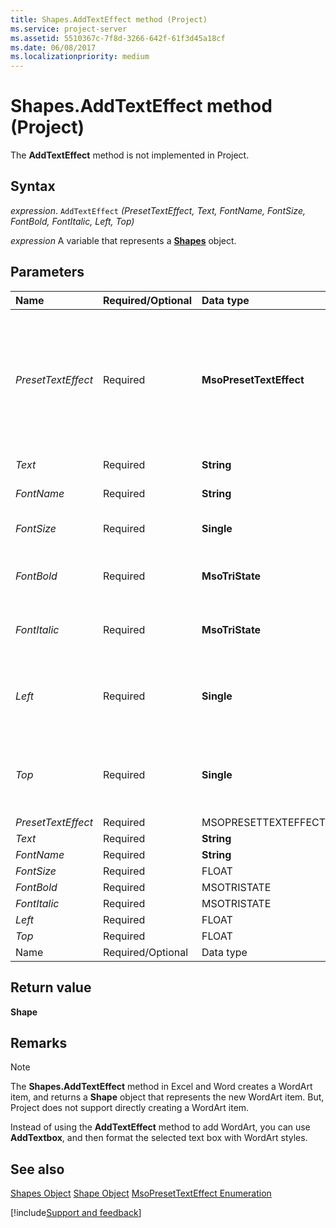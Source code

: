 ```yaml
---
title: Shapes.AddTextEffect method (Project)
ms.service: project-server
ms.assetid: 5510367c-7f8d-3266-642f-61f3d45a18cf
ms.date: 06/08/2017
ms.localizationpriority: medium
---
```



# Shapes.AddTextEffect method (Project)
The **AddTextEffect** method is not implemented in Project.

## Syntax

_expression_. `AddTextEffect` _(PresetTextEffect,_ _Text,_ _FontName,_ _FontSize,_ _FontBold,_ _FontItalic,_ _Left,_ _Top)_

_expression_ A variable that represents a **[Shapes](Project.Shapes.md)** object.


## Parameters



|Name|Required/Optional|Data type|Description|
|:-----|:-----|:-----|:-----|
| _PresetTextEffect_|Required|**MsoPresetTextEffect**|A preset text effect. The values of the **MsoPresetTextEffect** constants correspond to the formats listed in the WordArt Gallery dialog box (numbered from left to right and from top to bottom).|
| _Text_|Required|**String**|The text in the WordArt.|
| _FontName_|Required|**String**|The name of the font used in the WordArt.|
| _FontSize_|Required|**Single**|The size (in points) of the font used in the WordArt.|
| _FontBold_|Required|**MsoTriState**|Use the **msoTrue** constant to bold the font; otherwise, use **msoFalse**.|
| _FontItalic_|Required|**MsoTriState**|Use the **msoTrue** constant to italicize the font; otherwise, use **msoFalse**.|
| _Left_|Required|**Single**|The position, in [points](../language/glossary/vbe-glossary.md#point), of the left edge of the WordArt shape relative to the left edge of the report.|
| _Top_|Required|**Single**|The position, in [points](../language/glossary/vbe-glossary.md#point), of the top edge of the WordArt shape relative to the top edge of the report.|
| _PresetTextEffect_|Required|MSOPRESETTEXTEFFECT||
| _Text_|Required|**String**||
| _FontName_|Required|**String**||
| _FontSize_|Required|FLOAT||
| _FontBold_|Required|MSOTRISTATE||
| _FontItalic_|Required|MSOTRISTATE||
| _Left_|Required|FLOAT||
| _Top_|Required|FLOAT||
|Name|Required/Optional|Data type|Description|

## Return value

 **Shape**


## Remarks


> [!NOTE] 
> The **Shapes.AddTextEffect** method in Excel and Word creates a WordArt item, and returns a **Shape** object that represents the new WordArt item. But, Project does not support directly creating a WordArt item.

Instead of using the **AddTextEffect** method to add WordArt, you can use **AddTextbox**, and then format the selected text box with WordArt styles.


## See also


[Shapes Object](Project.shapes.md)
[Shape Object](Project.shape.md)
[MsoPresetTextEffect Enumeration](https://msdn.microsoft.com/library/office/ff861792%28v=office.15%29)

[!include[Support and feedback](~/includes/feedback-boilerplate.md)]